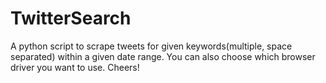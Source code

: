 # TwitterSearch
A python script to scrape tweets for given keywords(multiple, space separated) within a given date range. You can also choose which browser driver you want to use. Cheers!
